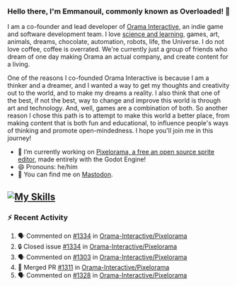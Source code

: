 ### Hello there, I'm Emmanouil, commonly known as Overloaded! 👋
I am a co-founder and lead developer of [Orama Interactive](https://www.oramainteractive.com/), an indie game and software development team. I love [science and learning](https://github.com/OverloadedOrama/KnowledgeBase), games, art, animals, dreams, chocolate, automation, robots, life, the Universe. I do not love coffee, coffee is overrated. We're currently just a group of friends who dream of one day making Orama an actual company, and create content for a living.

One of the reasons I co-founded Orama Interactive is because I am a thinker and a dreamer, and I wanted a way to get my thoughts and creativity out to the world, and to make my dreams a reality. I also think that one of the best, if not the best, way to change and improve this world is through art and technology. And, well, games are a combination of both. So another reason I chose this path is to attempt to make this world a better place, from making content that is both fun and educational, to influence people's ways of thinking and promote open-mindedness. I hope you'll join me in this journey!

- 🔭 I’m currently working on [Pixelorama, a free an open source sprite editor](https://github.com/Orama-Interactive/Pixelorama), made entirely with the Godot Engine!
- 😄 Pronouns: he/him
- 🐘 You can find me on <a rel="me" href="https://mastodon.social/@Overloaded">Mastodon</a>.

[![My Skills](https://skillicons.dev/icons?i=godot,py,cpp,cs,git,linux,html)](https://skillicons.dev)
---

### :zap: Recent Activity

<!--START_SECTION:activity-->
1. 🗣 Commented on [#1334](https://github.com/Orama-Interactive/Pixelorama/issues/1334#issuecomment-3221957230) in [Orama-Interactive/Pixelorama](https://github.com/Orama-Interactive/Pixelorama)
2. 🔒 Closed issue [#1334](https://github.com/Orama-Interactive/Pixelorama/issues/1334) in [Orama-Interactive/Pixelorama](https://github.com/Orama-Interactive/Pixelorama)
3. 🗣 Commented on [#1303](https://github.com/Orama-Interactive/Pixelorama/pull/1303#issuecomment-3221538950) in [Orama-Interactive/Pixelorama](https://github.com/Orama-Interactive/Pixelorama)
4. 🎉 Merged PR [#1311](https://github.com/Orama-Interactive/Pixelorama/pull/1311) in [Orama-Interactive/Pixelorama](https://github.com/Orama-Interactive/Pixelorama)
5. 🗣 Commented on [#1328](https://github.com/Orama-Interactive/Pixelorama/pull/1328#issuecomment-3201728555) in [Orama-Interactive/Pixelorama](https://github.com/Orama-Interactive/Pixelorama)
<!--END_SECTION:activity-->

<!--
**OverloadedOrama/OverloadedOrama** is a ✨ _special_ ✨ repository because its `README.md` (this file) appears on your GitHub profile.

Here are some ideas to get you started:

- 👯 I’m looking to collaborate on ...
- 🤔 I’m looking for help with ...
- 💬 Ask me about ...
- 📫 How to reach me: ...
- ⚡ Fun fact: ...
-->
